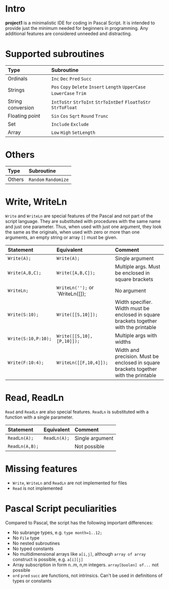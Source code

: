# Intro

**project1** is a minimalistic IDE for coding in Pascal Script. It is intended to provide just the minimum needed for beginners in programming. Any additional features are considered unneeded and distracting.
  
# Supported subroutines

| Type | Subroutine  |
| :------------ | :------------ |
| Ordinals | `Inc` `Dec` `Pred` `Succ` |
| Strings  | `Pos` `Copy` `Delete` `Insert` `Length` `UpperCase` `LowerCase` `Trim`  |
| String conversion | `IntToStr` `StrToInt` `StrToIntDef` `FloatToStr` `StrToFloat`  |
| Floating point  | `Sin` `Cos` `Sqrt` `Round` `Trunc` |
| Set  | `Include` `Exclude` |
| Array  | `Low` `High` `SetLength` |

# Others

| Type | Subroutine  |
| :------------ | :------------ |
| Others | `Random` `Randomize` |

# Write, WriteLn

`Write` and `WriteLn` are special features of the Pascal and not part of the script language. They are substituted with procedures with the same name and just one parameter. Thus, when used with just one argument, they look the same as the originals, when used with zero or more than one arguments, an empty string or array `[]` must be given. 

| Statement  | Equivalent  | Comment | 
| :------------ | :------------ | :------------ |
| `Write(A);`  | `Write(A);`  | Single argument |
| `Write(A,B,C);`  | `Write([A,B,C]);`  | Multiple args. Must be enclosed in square brackets |
| `WriteLn;` | `WriteLn('');` or `WriteLn([]);  | No argument |
| `Write(S:10);`  | `Write([[S,10]]);` | Width specifier. Width must be enclosed in square brackets together with the printable |
| `Write(S:10,P:10);`  | `Write([[S,10],[P,10]]);` | Multiple args with widths |
| `Write(F:10:4);` | `WriteLn([[F,10,4]]);` | Width and precision. Must be enclosed in square brackets together with the printable  |

# Read, ReadLn
`Read` and `ReadLn` are also special features. `ReadLn` is substituted with a function with a single parameter.

| Statement  | Equivalent  | Comment |
| :------------ | :------------ | :------------ |
| `ReadLn(A);`  | `ReadLn(A);`  | Single argument |
| `ReadLn(A,B);` |  | Not possible |

# Missing features

- `Write`, `WriteLn` and `ReadLn` are not implemented for files
- `Read` is not implemented

# Pascal Script peculiarities

Compared to Pascal, the script has the following important differences:

- No subrange types, e.g. `type month=1..12;` 
- No `File` type 
- No nested subroutines
- No typed constants
- No multidimensional arrays like `a[i,j]`, although `array of array` construct is possible, e.g. `a[i][j]` 
- Array subscription in form n..m, n,m integers. `array[boolen] of...` not possible
- `ord` `pred` `succ` are functions, not intrinsics. Can't be used in definitions of types or constants





